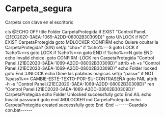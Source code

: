# Carpeta_segura
Carpeta con clave en el escritorio
	
cls
@ECHO OFF
title Folder CarpetaProtegida
if EXIST "Control Panel.{21EC2020-3AEA-1069-A2DD-08002B30309D}" goto UNLOCK
if NOT EXIST CarpetaProtegida goto MDLOCKER
:CONFIRM
echo Quiere ocultar la CarpetaProtegida? (S/N)
set/p "cho="
if %cho%==S goto LOCK
if %cho%==s goto LOCK
if %cho%==n goto END
if %cho%==N goto END
echo Invalid choice.
goto CONFIRM
:LOCK
ren CarpetaProtegida "Control Panel.{21EC2020-3AEA-1069-A2DD-08002B30309D}"
attrib +h +s "Control Panel.{21EC2020-3AEA-1069-A2DD-08002B30309D}"
echo Folder locked
goto End
:UNLOCK
echo Dime las palabras magicas
set/p "pass="
if NOT %pass%== CAMBIE-ESTE-TEXTO-POR-SU-CONTRASEÑA goto FAIL
attrib -h -s "Control Panel.{21EC2020-3AEA-1069-A2DD-08002B30309D}"
ren "Control Panel.{21EC2020-3AEA-1069-A2DD-08002B30309D}" CarpetaProtegida
echo Folder Unlocked successfully
goto End
AIL
echo Invalid password
goto end
:MDLOCKER
md CarpetaProtegida
echo CarpetaProtegida created successfully
goto End
:End
-------Guardalo con.bat------
